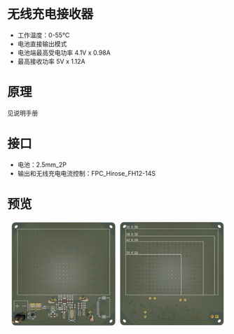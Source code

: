 # 无线充电接收器
* 工作温度：0-55℃
* 电池直接输出模式
* 电池端最高受电功率 4.1V x 0.98A
* 最高接收功率 5V x 1.12A

# 原理
见说明手册

# 接口
* 电池：2.5mm_2P
* 输出和无线充电电流控制：FPC_Hirose_FH12-14S

# 预览
![Image text](preview.jpg)